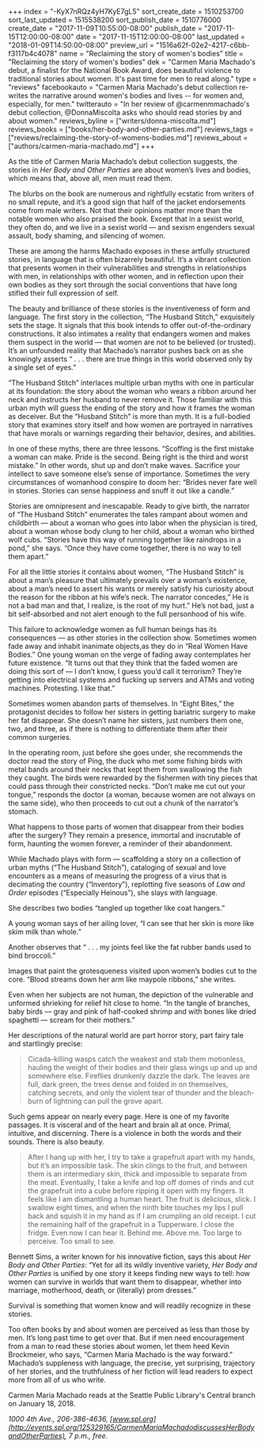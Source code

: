 +++
index = "-KyX7nRQz4yH7KyE7gL5"
sort_create_date = 1510253700
sort_last_updated = 1515538200
sort_publish_date = 1510776000
create_date = "2017-11-09T10:55:00-08:00"
publish_date = "2017-11-15T12:00:00-08:00"
date = "2017-11-15T12:00:00-08:00"
last_updated = "2018-01-09T14:50:00-08:00"
preview_url = "1516a62f-02e2-4217-c6bb-f3117b4c4078"
name = "Reclaiming the story of women's bodies"
title = "Reclaiming the story of women's bodies"
dek = "Carmen Maria Machado's debut, a finalist for the National Book Award, does beautiful violence to traditional stories about women. It's past time for men to read along."
type = "reviews"
facebookauto = "Carmen Maria Machado's debut collection re-writes the narrative around women's bodies and lives -- for women and, especially, for men."
twitterauto = "In her review of @carmenmmachado's debut collection, @DonnaMiscolta asks who should read stories by and about women."
reviews_byline = ["writers/donna-miscolta.md"]
reviews_books = ["books/her-body-and-other-parties.md"]
reviews_tags = ["reviews/reclaiming-the-story-of-womens-bodies.md"]
reviews_about = ["authors/carmen-maria-machado.md"]
+++

As the title of Carmen Maria Machado’s debut collection suggests, the stories in _Her Body and Other Parties_ are about women’s lives and bodies, which means that, above all, men must read them. 

The blurbs on the book are numerous and rightfully ecstatic from writers of no small repute, and it’s a good sign that half of the jacket endorsements come from male writers. Not that their opinions matter more than the notable women who also praised the book. Except that in a sexist world, they often do, and we live in a sexist world — and sexism engenders sexual assault, body shaming, and silencing of women.

These are among the harms Machado exposes in these artfully structured stories, in language that is often bizarrely beautiful. It’s a vibrant collection that presents women in their vulnerabilities and strengths in relationships with men, in relationships with other women, and in reflection upon their own bodies as they sort through the social conventions that have long stifled their full expression of self.

<div class="break"></div>

The beauty and brilliance of these stories is the inventiveness of form and language. The first story in the collection, “The Husband Stitch,” exquisitely sets the stage. It signals that this book intends to offer out-of-the-ordinary constructions. It also intimates a reality that endangers women and makes them suspect in the world — that women are not to be believed (or trusted). It’s an unfounded reality that Machado’s narrator pushes back on as she knowingly asserts “ . . . there are true things in this world observed only by a single set of eyes.” 

“The Husband Stitch” interlaces multiple urban myths with one in particular at its foundation: the story about the woman who wears a ribbon around her neck and instructs her husband to never remove it. Those familiar with this urban myth will guess the ending of the story and how it frames the woman as deceiver. But the “Husband Stitch” is more than myth. It is a full-bodied story that examines story itself and how women are portrayed in narratives that have morals or warnings regarding their behavior, desires, and abilities. 

In one of these myths, there are three lessons. “Scoffing is the first mistake a woman can make. Pride is the second. Being right is the third and worst mistake.” In other words, shut up and don’t make waves. Sacrifice your intellect to save someone else’s sense of importance. Sometimes the very circumstances of womanhood conspire to doom her: “Brides never fare well in stories. Stories can sense happiness and snuff it out like a candle.”

Stories are omnipresent and inescapable. Ready to give birth, the narrator of “The Husband Stitch” enumerates the tales rampant about women and childbirth — about a woman who goes into labor when the physician is tired, about a woman whose body clung to her child, about a woman who birthed wolf cubs. “Stories have this way of running together like raindrops in a pond,” she says. “Once they have come together, there is no way to tell them apart.”

For all the little stories it contains about women, “The Husband Stitch” is about a man’s pleasure that ultimately prevails over a woman’s existence, about a man’s need to assert his wants or merely satisfy his curiosity about the reason for the ribbon at his wife’s neck. The narrator concedes,” He is not a bad man and that, I realize, is the root of my hurt.” He’s not bad, just a bit self-absorbed and not alert enough to the full personhood of his wife.

<div class="break"></div>

This failure to acknowledge women as full human beings has its consequences — as other stories in the collection show. Sometimes women fade away and inhabit inanimate objects,as they do in “Real Women Have Bodies.” One young woman on the verge of fading away contemplates her future existence. “It turns out that they think that the faded women are doing this sort of — I don’t know, I guess you’d call it terrorism? They’re getting into electrical systems and fucking up servers and ATMs and voting machines. Protesting. I like that.”

Sometimes women abandon parts of themselves. In “Eight Bites,” the protagonist decides to follow her sisters in getting bariatric surgery to make her fat disappear.  She doesn’t name her sisters, just numbers them one, two, and three, as if there is nothing to differentiate them after their common surgeries.

In the operating room, just before she goes under, she recommends the doctor read the story of Ping, the duck who met some fishing birds with metal bands around their necks that kept them from swallowing the fish they caught. The birds were rewarded by the fishermen with tiny pieces that could pass through their constricted necks. “Don’t make me cut out your tongue,” responds the doctor (a woman, because women are not always on the same side), who then proceeds to cut out a chunk of the narrator’s stomach.

What happens to those parts of women that disappear from their bodies after the surgery? They remain a presence, immortal and inscrutable of form, haunting the women forever, a reminder of their abandonment.

<div class="break"></div>

While Machado plays with form — scaffolding a story on a collection of urban myths (“The Husband Stitch”), cataloging of sexual and love encounters as a means of measuring the progress of a virus that is decimating the country (“Inventory”), replotting five seasons of _Law and Order_ episodes (“Especially Heinous”), she slays with language.

She describes two bodies “tangled up together like coat hangers.”

A young woman says of her ailing lover, “I can see that her skin is more like skim milk than whole.”

Another observes that “ . . . my joints feel like the fat rubber bands used to bind broccoli.”

Images that paint the grotesqueness visited upon women’s bodies cut to the core. “Blood streams down her arm like maypole ribbons,” she writes.

Even when her subjects are not human, the depiction of the vulnerable and unformed shrieking for relief hit close to home. “In the tangle of branches, baby birds — gray and pink of half-cooked shrimp and with bones like dried spaghetti — scream for their mothers.”

Her descriptions of the natural world are part horror story, part fairy tale and startlingly precise:

<blockquote>Cicada-killing wasps catch the weakest and stab them motionless, hauling the weight of their bodies and their glass wings up and up and somewhere else. Fireflies drunkenly dazzle the dark. The leaves are full, dark green, the trees dense and folded in on themselves, catching secrets, and only the violent tear of thunder and the bleach-burn of lightning can pull the grove apart.</blockquote>

Such gems appear on nearly every page. Here is one of my favorite passages. It is visceral and of the heart and brain all at once. Primal, intuitive, and discerning. There is a violence in both the words and their sounds. There is also beauty.

<blockquote>After I hang up with her, I try to take a grapefruit apart with my hands, but it’s an impossible task. The skin clings to the fruit, and between them is an intermediary skin, thick and impossible to separate from the meat. Eventually, I take a knife and lop off domes of rinds and cut the grapefruit into a cube before ripping it open with my fingers. It feels like I am dismantling a human heart. The fruit is delicious, slick. I swallow eight times, and when the ninth bite touches my lips I pull back and squish it in my hand as if I am crumpling an old receipt. I cut the remaining half of the grapefruit in a Tupperware. I close the fridge. Even now I can hear it. Behind me. Above me. Too large to perceive. Too small to see.</blockquote>

<div class="break"></div>

Bennett Sims, a writer known for his innovative fiction, says this about _Her Body and Other Parties_: “Yet for all its wildly inventive variety, _Her Body and Other Parties_ is unified by one story it keeps finding new ways to tell: how women can survive in worlds that want them to disappear, whether into marriage, motherhood, death, or (literally) prom dresses.” 

Survival is something that women know and will readily recognize in these stories. 

Too often books by and about women are perceived as less than those by men. It’s long past time to get over that. But if men need encouragement from a man to read these stories about women, let them heed Kevin Brockmeier, who says, “Carmen Maria Machado is the way forward.” Machado’s suppleness with language, the precise, yet surprising, trajectory of her stories, and the truthfulness of her fiction will lead readers to expect more from all of us who write.

<div class="footer">Carmen Maria Machado reads at the Seattle Public Library's Central branch on January 18, 2018.

*1000 4th Ave., 206-386-4636, [www.spl.org](http://events.spl.org/125329165/CarmenMariaMachadodiscussesHerBodyandOtherParties), 7 p.m., free.*</div>